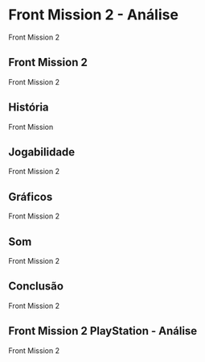 ---
---

# Front Mission 2 - Análise

Front Mission 2

## Front Mission 2

Front Mission 2

## História

Front Mission

## Jogabilidade

Front Mission 2

## Gráficos

Front Mission 2

## Som

Front Mission 2

## Conclusão

Front Mission 2

## Front Mission 2 PlayStation - Análise

Front Mission 2
